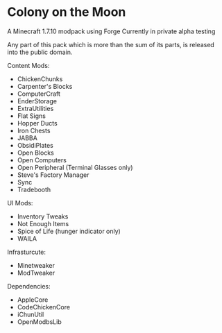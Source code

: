 Colony on the Moon
==================

A Minecraft 1.7.10 modpack using Forge
Currently in private alpha testing

Any part of this pack which is more than the sum of its parts, is released into the public domain.

Content Mods:

- ChickenChunks
- Carpenter's Blocks
- ComputerCraft
- EnderStorage
- ExtraUtilities
- Flat Signs
- Hopper Ducts
- Iron Chests
- JABBA
- ObsidiPlates
- Open Blocks
- Open Computers
- Open Peripheral (Terminal Glasses only)
- Steve's Factory Manager
- Sync
- Tradebooth

UI Mods:

- Inventory Tweaks
- Not Enough Items
- Spice of Life (hunger indicator only)
- WAILA

Infrasturcute:

- Minetweaker
- ModTweaker

Dependencies:

- AppleCore
- CodeChickenCore 
- iChunUtil
- OpenModbsLib
